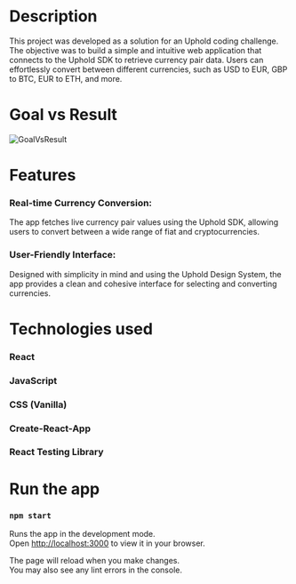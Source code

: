 # Description

This project was developed as a solution for an Uphold coding challenge. The objective was to build a simple and intuitive web application that connects to the Uphold SDK to retrieve currency pair data. Users can effortlessly convert between different currencies, such as USD to EUR, GBP to BTC, EUR to ETH, and more.

# Goal vs Result

![GoalVsResult](https://github.com/user-attachments/assets/1b540f8b-b2a2-495c-b399-fe884fc9389e)

# Features

### Real-time Currency Conversion: 
The app fetches live currency pair values using the Uphold SDK, allowing users to convert between a wide range of fiat and cryptocurrencies.
### User-Friendly Interface: 
Designed with simplicity in mind and using the Uphold Design System, the app provides a clean and cohesive interface for selecting and converting currencies.

# Technologies used

### React 
### JavaScript
### CSS (Vanilla)
### Create-React-App
### React Testing Library

# Run the app

### `npm start`

Runs the app in the development mode.\
Open [http://localhost:3000](http://localhost:3000) to view it in your browser.

The page will reload when you make changes.\
You may also see any lint errors in the console.
